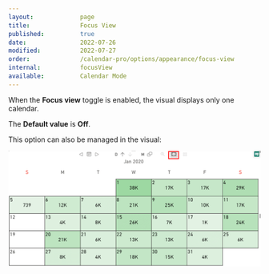 ```yaml
---
layout:             page
title:              Focus View 
published:          true
date:               2022-07-26
modified:           2022-07-27
order:              /calendar-pro/options/appearance/focus-view
internal:           focusView
available:          Calendar Mode
---
```

When the **Focus view** toggle is enabled, the visual displays only one calendar.

The **Default value** is **Off**.

This option can also be managed in the visual:

<img src="images/focus.png" width="700" alt="Focus view in Calendar pro">